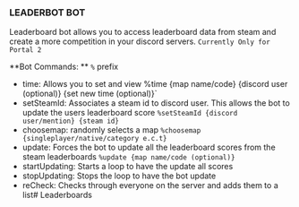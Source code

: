### LEADERBOT BOT
Leaderboard bot allows you to access leaderboard data from steam and create a more competition in your discord servers.
`Currently Only for Portal 2`

**Bot Commands: **
`%` prefix

- time: 
	Allows you to set and view 
	%time {map name/code} {discord  user (optional)} {set new time (optional)}`
- setSteamId:
	Associates a steam id to discord user. This allows the bot to update the users leaderboard score
	`%setSteamId {discord user/mention} {steam id}`
- choosemap:
	randomly selects a map
	`%choosemap {singleplayer/native/category e.c.t}`
- update:
	Forces the bot to update all the leaderboard scores from the steam leaderboards
	`%update {map name/code (optional)}`
- startUpdating:
	Starts a loop to have the update all scores
- stopUpdating:
	Stops the loop to have the bot update
- reCheck:
	Checks through everyone on the server and adds them to a list# Leaderboards
